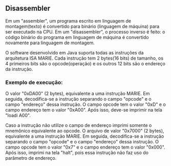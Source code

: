 ## Disassembler

Em um "assembler", um programa escrito em linguagem de montagem(texto) 
é convertido para binário (linguagem de máquina) para ser executado na CPU. 
Em um "disassembler", o processo inverso é feito: o código binário do programa 
em linguagem de máquina é convertido novamente para linguagem de montagem. 

O software desenvolvido em Java suporta todas as instruções da 
arquitetura ISA MARIE. Cada instrução tem 2 bytes(16 bits) de 
tamanho, os 4 primeiros bits são o opcode(operação) e os outros 
12 bits são o endereço da instrução.

### Exemplo de execução:

O valor "0xDA00" (2 bytes), equivalente a uma instrução MARIE. Em seguida, 
decodifica-se a instrução separando o campo "opcode" e o campo "endereço" 
dessa instrução. O campo opcode tem o valor "0xD" e o campo endereço tem 
o valor "0xA00". Após isso, deve-se imprimir na tela "loadi A00". 

Caso a instrução não utilize o campo de endereço imprimi somente o mnemônico 
equivalente ao opcode. O arquivo de valor "0x7000" (2 bytes), equivalente 
a uma instrução MARIE. Em seguida, decodifica-se a instrução separando o 
campo "opcode" e o campo "endereço" dessa instrução. O campo opcode tem o 
valor "0x7" e o campo endereço tem o valor "0x000". Após isso, imprimi na 
tela "halt", pois essa instrução não faz uso do parâmetro de endereço.
